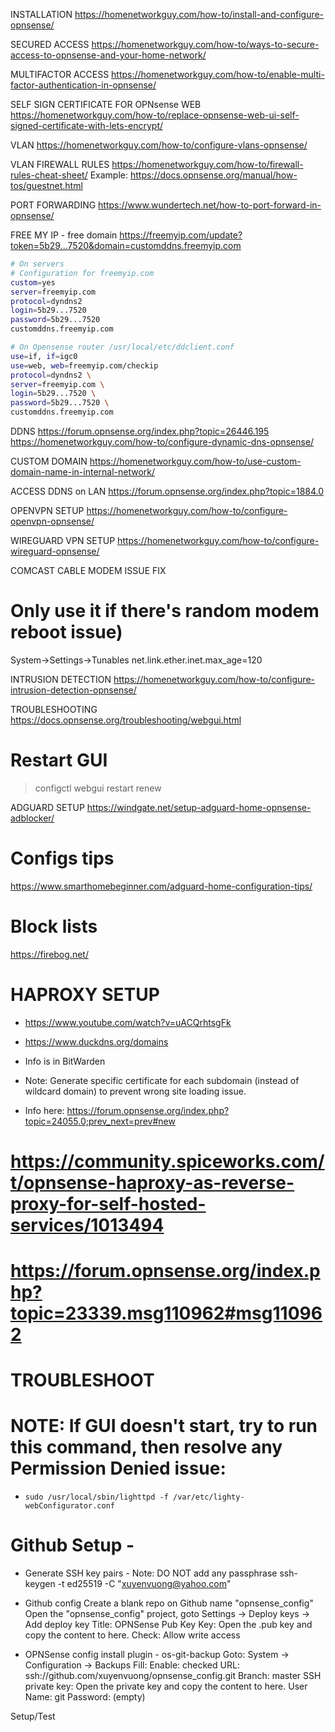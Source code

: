 INSTALLATION
https://homenetworkguy.com/how-to/install-and-configure-opnsense/

SECURED ACCESS
https://homenetworkguy.com/how-to/ways-to-secure-access-to-opnsense-and-your-home-network/

MULTIFACTOR ACCESS
https://homenetworkguy.com/how-to/enable-multi-factor-authentication-in-opnsense/

SELF SIGN CERTIFICATE FOR OPNsense WEB
https://homenetworkguy.com/how-to/replace-opnsense-web-ui-self-signed-certificate-with-lets-encrypt/

VLAN
https://homenetworkguy.com/how-to/configure-vlans-opnsense/

VLAN FIREWALL RULES
https://homenetworkguy.com/how-to/firewall-rules-cheat-sheet/
Example: https://docs.opnsense.org/manual/how-tos/guestnet.html

PORT FORWARDING
https://www.wundertech.net/how-to-port-forward-in-opnsense/

FREE MY IP - free domain
https://freemyip.com/update?token=5b29...7520&domain=customddns.freemyip.com

```bash
# On servers
# Configuration for freemyip.com
custom=yes
server=freemyip.com
protocol=dyndns2
login=5b29...7520
password=5b29...7520
customddns.freemyip.com
```

```bash
# On Opensense router /usr/local/etc/ddclient.conf
use=if, if=igc0
use=web, web=freemyip.com/checkip
protocol=dyndns2 \
server=freemyip.com \
login=5b29...7520 \
password=5b29...7520 \
customddns.freemyip.com
```

DDNS
https://forum.opnsense.org/index.php?topic=26446.195
https://homenetworkguy.com/how-to/configure-dynamic-dns-opnsense/

CUSTOM DOMAIN
https://homenetworkguy.com/how-to/use-custom-domain-name-in-internal-network/

ACCESS DDNS on LAN
https://forum.opnsense.org/index.php?topic=1884.0

OPENVPN SETUP
https://homenetworkguy.com/how-to/configure-openvpn-opnsense/

WIREGUARD VPN SETUP
https://homenetworkguy.com/how-to/configure-wireguard-opnsense/

COMCAST CABLE MODEM ISSUE FIX
# Only use it if there's random modem reboot issue)
System->Settings->Tunables
net.link.ether.inet.max_age=120

INTRUSION DETECTION
https://homenetworkguy.com/how-to/configure-intrusion-detection-opnsense/

TROUBLESHOOTING
https://docs.opnsense.org/troubleshooting/webgui.html
# Restart GUI
> configctl webgui restart renew

ADGUARD SETUP
https://windgate.net/setup-adguard-home-opnsense-adblocker/
# Configs tips
https://www.smarthomebeginner.com/adguard-home-configuration-tips/
# Block lists
https://firebog.net/

# HAPROXY SETUP
*  https://www.youtube.com/watch?v=uACQrhtsgFk
*  https://www.duckdns.org/domains
*  Info is in BitWarden

*  Note: Generate specific certificate for each subdomain (instead of wildcard domain) to prevent wrong site loading issue.
*  Info here: https://forum.opnsense.org/index.php?topic=24055.0;prev_next=prev#new

# https://community.spiceworks.com/t/opnsense-haproxy-as-reverse-proxy-for-self-hosted-services/1013494
# https://forum.opnsense.org/index.php?topic=23339.msg110962#msg110962

# TROUBLESHOOT
# NOTE: If GUI doesn't start, try to run this command, then resolve any Permission Denied issue:
* `sudo /usr/local/sbin/lighttpd -f /var/etc/lighty-webConfigurator.conf`


# Github Setup - 
* Generate SSH key pairs - Note: DO NOT add any passphrase
ssh-keygen -t ed25519 -C "xuyenvuong@yahoo.com"

* Github config
Create a blank repo on Github name "opnsense_config"
Open the "opnsense_config" project, goto Settings -> Deploy keys -> Add deploy key
Title: OPNSense Pub Key
Key: Open the .pub key and copy the content to here.
Check: Allow write access

* OPNSense config
install plugin - os-git-backup
Goto: System -> Configuration -> Backups
Fill:
Enable: checked
URL: ssh://github.com/xuyenvuong/opnsense_config.git
Branch: master
SSH private key: Open the private key and copy the content to here.
User Name: git
Password: (empty)

Setup/Test